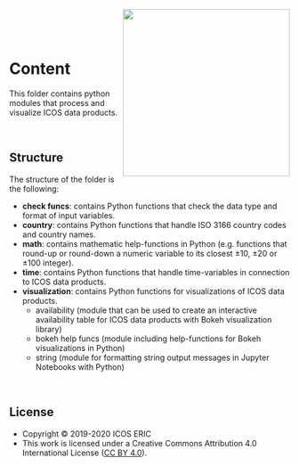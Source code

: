 <img src="https://www.icos-cp.eu/sites/default/files/2017-11/ICOS_CP_logo.png" width="300" align="right"/>
<br>
<br>
<br> 

# Content
This folder contains python modules that process and visualize ICOS data products.

<br>

## Structure
The structure of the folder is the following:

* **check funcs**: contains Python functions that check the data type and format of input variables.
* **country**: contains Python functions that handle ISO 3166 country codes and country names.
* **math**: contains mathematic help-functions in Python (e.g. functions that round-up or round-down a numeric variable to its closest ±10, ±20 or ±100 integer).
* **time**: contains Python functions that handle time-variables in connection to ICOS data products.
* **visualization**: contains Python functions for visualizations of ICOS data products.
  * availability (module that can be used to create an interactive availability table for ICOS data products with Bokeh visualization library)
  * bokeh help funcs (module including help-functions for Bokeh visualizations in Python)
  * string (module for formatting string output messages in Jupyter Notebooks with Python)
 
<br>

## License
* Copyright © 2019-2020 ICOS ERIC
* This work is licensed under a
Creative Commons Attribution 4.0 International License ([CC BY 4.0](http://creativecommons.org/licenses/by/4.0/)).

